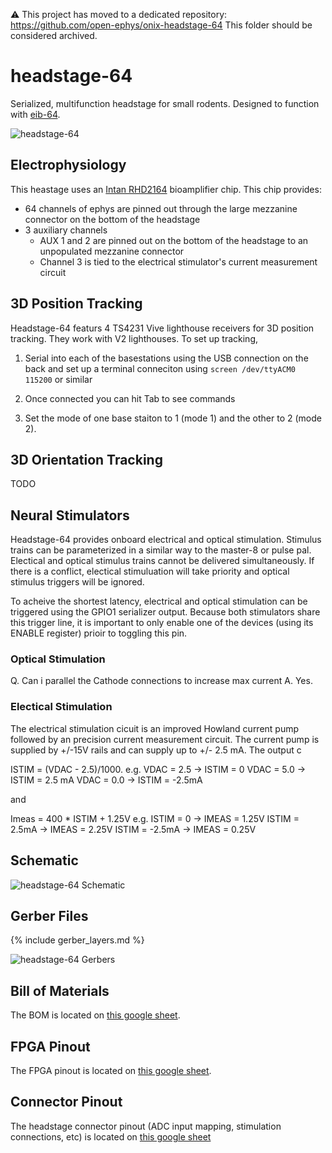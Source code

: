 :warning: This project has moved to a dedicated repository: https://github.com/open-ephys/onix-headstage-64
This folder should be considered archived.

# headstage-64
Serialized, multifunction headstage for small rodents. Designed to function
with [eib-64](../eib-64/README.md).

![headstage-64](./img/headstage-64.png)

## Electrophysiology
This heastage uses an [Intan RHD2164]() bioamplifier chip. This chip provides:
- 64 channels of ephys are pinned out through the large mezzanine connector on the
  bottom of the headstage
- 3 auxiliary channels
    - AUX 1 and 2 are pinned out on the bottom of the headstage to an unpopulated
      mezzanine connector
    - Channel 3 is tied to the electrical stimulator's current measurement circuit

## 3D Position Tracking
Headstage-64 featurs 4 TS4231 Vive lighthouse receivers for 3D position
tracking. They work with V2 lighthouses. To set up tracking,

1. Serial into each of the basestations using the USB connection on the back
   and set up a terminal conneciton using `screen /dev/ttyACM0 115200` or
   similar

2. Once connected you can hit Tab to see commands

3. Set the mode of one base staiton to 1 (mode 1) and the other to 2 (mode 2).

## 3D Orientation Tracking
TODO

## Neural Stimulators
Headstage-64 provides onboard electrical and optical stimulation. Stimulus
trains can be parameterized in a similar way to the master-8 or pulse pal.
Electical and optical stimulus trains cannot be delivered simultaneously.
If there is a conflict, electical stimuluation will take priority and optical
stimulus triggers will be ignored.

To acheive the shortest latency, electrical and optical stimulation can be triggered
using the GPIO1 serializer output. Because both stimulators share this trigger line,
it is important to only enable one of the devices (using its ENABLE register) prioir
to toggling this pin.

### Optical Stimulation

Q. Can i parallel the Cathode connections to increase max current
A. Yes.

### Electical Stimulation
The electrical stimulation cicuit is an improved Howland current pump followed by
an precision current measurement circuit. The current pump is supplied by +/-15V
rails and can supply up to +/- 2.5 mA. The output c

ISTIM = (VDAC  - 2.5)/1000.
e.g.
VDAC = 2.5   -> ISTIM = 0
VDAC = 5.0   -> ISTIM = 2.5 mA
VDAC = 0.0   -> ISTIM = -2.5mA

and

Imeas = 400 * ISTIM + 1.25V
e.g.
ISTIM = 0      -> IMEAS = 1.25V
ISTIM = 2.5mA  -> IMEAS = 2.25V
ISTIM = -2.5mA -> IMEAS = 0.25V

## Schematic
![headstage-64 Schematic](./img/headstage-64_schematic.png)

## Gerber Files
{% include gerber_layers.md %}

![headstage-64 Gerbers](./img/headstage-64_gerbers.png)

## Bill of Materials
The BOM is located on [this google
sheet](https://docs.google.com/spreadsheets/d/1F-KWcdvH_63iXjZf0cgCfDiFX6XXW3qw6rlR8DZrFpQ/edit#gid=138167638).

## FPGA Pinout
The FPGA pinout is located on [this google
sheet](https://docs.google.com/spreadsheets/d/1oJoQ89dJNL9LIiTrRnwJ_9KGiLzJ53Tju5Lfchuvsb0/edit#gid=2100166621).

## Connector Pinout
The headstage connector pinout (ADC input mapping, stimulation connections,
etc) is located on [this google
sheet](https://docs.google.com/spreadsheets/d/11wRDYOqHN5lPb03yUdfXfK0zvaDYsVetplaNK-R90Gg/edit#gid=663991061)
